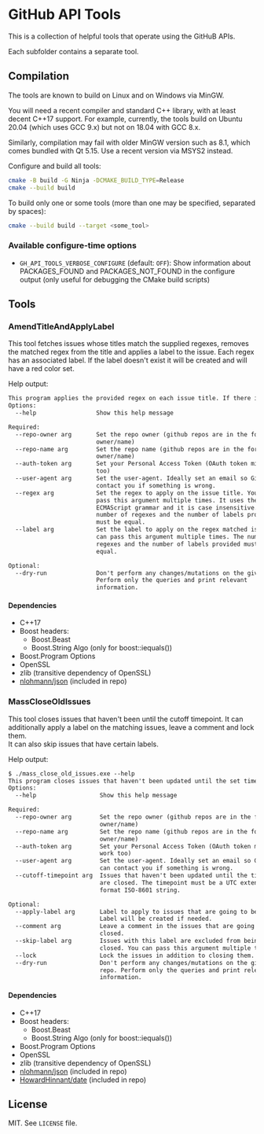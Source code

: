# GitHub API Tools

This is a collection of helpful tools that operate using the GitHuB APIs.

Each subfolder contains a separate tool.

## Compilation

The tools are known to build on Linux and on Windows via MinGW.

You will need a recent compiler and standard C++ library, with at least decent C++17 support.
For example, currently, the tools build on Ubuntu 20.04 (which uses GCC 9.x) but not on 18.04 with GCC 8.x.

Similarly, compilation may fail with older MinGW version such as 8.1, which comes bundled with Qt 5.15.
Use a recent version via MSYS2 instead.

Configure and build all tools:

```sh
cmake -B build -G Ninja -DCMAKE_BUILD_TYPE=Release
cmake --build build
```

To build only one or some tools (more than one may be specified, separated by spaces):

```sh
cmake --build build --target <some_tool>
```

### Available configure-time options

* `GH_API_TOOLS_VERBOSE_CONFIGURE` (default: `OFF`): Show information about PACKAGES_FOUND and PACKAGES_NOT_FOUND in the configure output (only useful for debugging the CMake build scripts)

## Tools

### AmendTitleAndApplyLabel

This tool fetches issues whose titles match the supplied regexes, removes the matched regex from the title and applies a label to the issue.
Each regex has an associated label. If the label doesn't exist it will be created and will have a red color set.

Help output:

```txt
This program applies the provided regex on each issue title. If there is a regex match the issue title is renamed without the matched part and the provided label is applied to it too.
Options:
  --help                 Show this help message

Required:
  --repo-owner arg       Set the repo owner (github repos are in the format
                         owner/name)
  --repo-name arg        Set the repo name (github repos are in the format
                         owner/name)
  --auth-token arg       Set your Personal Access Token (OAuth token might work
                         too)
  --user-agent arg       Set the user-agent. Ideally set an email so GitHub can
                         contact you if something is wrong.
  --regex arg            Set the regex to apply on the issue title. You can
                         pass this argument multiple times. It uses the
                         ECMAScript grammar and it is case insensitive. The
                         number of regexes and the number of labels provided
                         must be equal.
  --label arg            Set the label to apply on the regex matched issue. You
                         can pass this argument multiple times. The number of
                         regexes and the number of labels provided must be
                         equal.

Optional:
  --dry-run              Don't perform any changes/mutations on the given repo.
                         Perform only the queries and print relevant
                         information.
```

#### Dependencies

* C++17
* Boost headers:
  * Boost.Beast
  * Boost.String Algo (only for boost::iequals())
* Boost.Program Options
* OpenSSL
* zlib (transitive dependency of OpenSSL)
* [nlohmann/json](https://github.com/nlohmann/json) (included in repo)

### MassCloseOldIssues

This tool closes issues that haven't been until the cutoff timepoint. It can additionally apply a label on the matching issues, leave a comment and lock them.</br>
It can also skip issues that have certain labels.

Help output:

```txt
$ ./mass_close_old_issues.exe --help
This program closes issues that haven't been updated until the set time point.
Options:
  --help                  Show this help message

Required:
  --repo-owner arg        Set the repo owner (github repos are in the format
                          owner/name)
  --repo-name arg         Set the repo name (github repos are in the format
                          owner/name)
  --auth-token arg        Set your Personal Access Token (OAuth token might
                          work too)
  --user-agent arg        Set the user-agent. Ideally set an email so GitHub
                          can contact you if something is wrong.
  --cutoff-timepoint arg  Issues that haven't been updated until the timepoint
                          are closed. The timepoint must be a UTC extended
                          format ISO-8601 string.

Optional:
  --apply-label arg       Label to apply to issues that are going to be closed.
                          Label will be created if needed.
  --comment arg           Leave a comment in the issues that are going to be
                          closed.
  --skip-label arg        Issues with this label are excluded from being
                          closed. You can pass this argument multiple times.
  --lock                  Lock the issues in addition to closing them.
  --dry-run               Don't perform any changes/mutations on the given
                          repo. Perform only the queries and print relevant
                          information.
```

#### Dependencies

* C++17
* Boost headers:
  * Boost.Beast
  * Boost.String Algo (only for boost::iequals())
* Boost.Program Options
* OpenSSL
* zlib (transitive dependency of OpenSSL)
* [nlohmann/json](https://github.com/nlohmann/json) (included in repo)
* [HowardHinnant/date](https://github.com/HowardHinnant/date) (included in repo)

## License

MIT. See `LICENSE` file.
